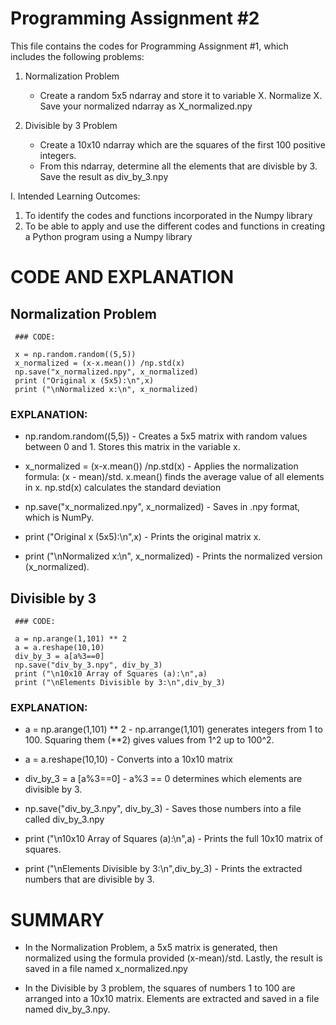 # Programming Assignment #2
This file contains the codes for Programming Assignment #1, which includes the following problems:
1. Normalization Problem
   - Create a random 5x5 ndarray and store it to variable X. Normalize X. Save your normalized ndarray as X_normalized.npy
   
2. Divisible by 3 Problem
   - Create a 10x10 ndarray which are the squares of the first 100 positive integers.
   - From this ndarray, determine all the elements that are divisble by 3. Save the result as div_by_3.npy

I. Intended Learning Outcomes:
1. To identify the codes and functions incorporated in the Numpy library
2. To be able to apply and use the different codes and functions in creating a Python program using a
Numpy library

# CODE AND EXPLANATION

## Normalization Problem
 
     ### CODE:
  
     x = np.random.random((5,5)) 
     x_normalized = (x-x.mean()) /np.std(x)
     np.save("x_normalized.npy", x_normalized)
     print ("Original x (5x5):\n",x)
     print ("\nNormalized x:\n", x_normalized)

  ### EXPLANATION:
  
  - np.random.random((5,5)) - Creates a 5x5 matrix with random values between 0 and 1. Stores this matrix in the variable x.

  - x_normalized = (x-x.mean()) /np.std(x) - Applies the normalization formula: (x - mean)/std. x.mean() finds the average value of all elements in x.
                                             np.std(x) calculates the standard deviation 

  - np.save("x_normalized.npy", x_normalized) - Saves in .npy format, which is NumPy.

  - print ("Original x (5x5):\n",x) - Prints the original matrix x.
  
  - print ("\nNormalized x:\n", x_normalized) - Prints the normalized version (x_normalized).

## Divisible by 3
     
     ### CODE:
     
     a = np.arange(1,101) ** 2
     a = a.reshape(10,10)
     div_by_3 = a[a%3==0]
     np.save("div_by_3.npy", div_by_3)
     print ("\n10x10 Array of Squares (a):\n",a)
     print ("\nElements Divisible by 3:\n",div_by_3)

   ### EXPLANATION:
     
   - a = np.arange(1,101) ** 2 - np.arrange(1,101) generates integers from 1 to 100. Squaring them (**2) gives values from 1^2 up to 100^2.

   - a = a.reshape(10,10) - Converts into a 10x10 matrix

   - div_by_3 = a [a%3==0] - a%3 == 0 determines which elements are divisible by 3.

   - np.save("div_by_3.npy", div_by_3) - Saves those numbers into a file called div_by_3.npy
    
   - print ("\n10x10 Array of Squares (a):\n",a) - Prints the full 10x10 matrix of squares.
     
   - print ("\nElements Divisible by 3:\n",div_by_3) - Prints the extracted numbers that are divisible by 3.
     
  # SUMMARY

  - In the Normalization Problem, a 5x5 matrix is generated, then normalized using the formula provided
   (x-mean)/std. Lastly, the result is saved in a file named x_normalized.npy

  - In the Divisible by 3 problem, the squares of numbers 1 to 100 are arranged into a 10x10 matrix.
    Elements are extracted and saved in a file named div_by_3.npy.

